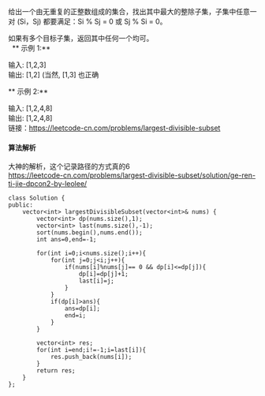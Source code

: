 给出一个由无重复的正整数组成的集合，找出其中最大的整除子集，子集中任意一对 (Si，Sj) 都要满足：Si % Sj = 0 或 Sj % Si = 0。<br>

如果有多个目标子集，返回其中任何一个均可。<br>
 
** 示例 1:**

输入: [1,2,3]<br>
输出: [1,2] (当然, [1,3] 也正确<br>

** 示例 2:**

输入: [1,2,4,8]<br>
输出: [1,2,4,8]<br>
链接：https://leetcode-cn.com/problems/largest-divisible-subset<br>

#### 算法解析
大神的解析，这个记录路径的方式真的6<br>
https://leetcode-cn.com/problems/largest-divisible-subset/solution/ge-ren-ti-jie-dpcon2-by-leolee/
```
class Solution {
public:
    vector<int> largestDivisibleSubset(vector<int>& nums) {
        vector<int> dp(nums.size(),1);
        vector<int> last(nums.size(),-1);
        sort(nums.begin(),nums.end());
        int ans=0,end=-1;

        for(int i=0;i<nums.size();i++){
            for(int j=0;j<i;j++){
                if(nums[i]%nums[j]== 0 && dp[i]<=dp[j]){
                    dp[i]=dp[j]+1;
                    last[i]=j;
                }
            }
            if(dp[i]>ans){
                ans=dp[i];
                end=i;
            }
        }

        vector<int> res;
        for(int i=end;i!=-1;i=last[i]){
            res.push_back(nums[i]);
        }
        return res;
    } 
};
```
